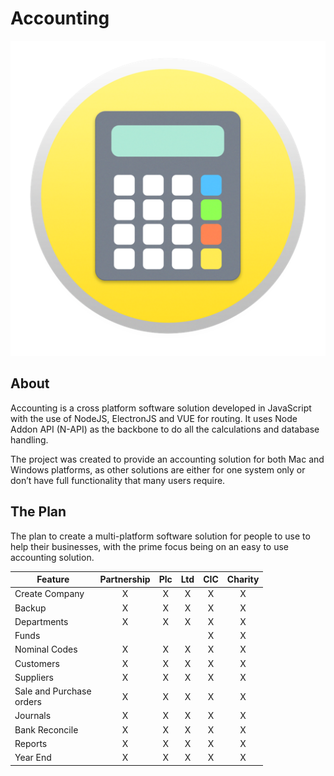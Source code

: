 # Accounting
![Accounting Logo](https://github.com/nigeldouglass/Accounting/raw/master/icon.png)

## About

Accounting is a cross platform software solution developed in JavaScript with the use of NodeJS, ElectronJS and VUE for routing. It uses Node Addon API (N-API) as the backbone to do all the calculations and database handling.

The project was created to provide an accounting solution for both Mac and Windows platforms, as other solutions are either for one system only or don’t have full functionality that many users require.

## The Plan

The plan to create a multi-platform software solution for people to use to help their businesses, with the prime focus being on an easy to use accounting solution.

| Feature | Partnership| Plc | Ltd | CIC | Charity |
| --- | :---: | :---: | :---: | :---: | :---: |
| Create Company| X | X | X | X | X | 
| Backup | X | X | X | X | X |
| Departments | X |X| X | X | X |
| Funds |  |  |  | X | X |
| Nominal Codes | X | X | X | X | X |
| Customers | X | X | X | X | X |
| Suppliers | X | X | X | X | X |
| Sale and Purchase<br /> orders | X | X | X | X | X |
| Journals | X | X | X | X | X |
| Bank Reconcile | X | X | X | X | X |
| Reports | X | X | X | X | X |
| Year End | X | X | X | X | X |